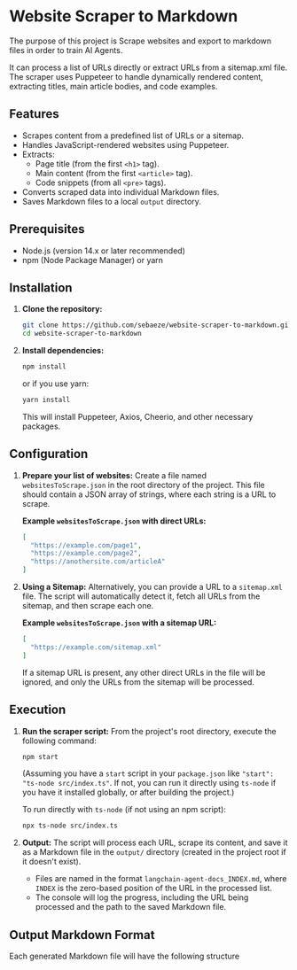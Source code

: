 # Website Scraper to Markdown

The purpose of this project is Scrape websites and export to markdown files in order to train AI Agents.

It can process a list of URLs directly or extract URLs from a sitemap.xml file. The scraper uses Puppeteer to handle dynamically rendered content, extracting titles, main article bodies, and code examples.

## Features

*   Scrapes content from a predefined list of URLs or a sitemap.
*   Handles JavaScript-rendered websites using Puppeteer.
*   Extracts:
    *   Page title (from the first `<h1>` tag).
    *   Main content (from the first `<article>` tag).
    *   Code snippets (from all `<pre>` tags).
*   Converts scraped data into individual Markdown files.
*   Saves Markdown files to a local `output` directory.

## Prerequisites

*   Node.js (version 14.x or later recommended)
*   npm (Node Package Manager) or yarn

## Installation

1.  **Clone the repository:**
    ```bash
    git clone https://github.com/sebaeze/website-scraper-to-markdown.git
    cd website-scraper-to-markdown
    ```

2.  **Install dependencies:**
    ```bash
    npm install
    ```
    or if you use yarn:
    ```bash
    yarn install
    ```
    This will install Puppeteer, Axios, Cheerio, and other necessary packages.

## Configuration

1.  **Prepare your list of websites:**
    Create a file named `websitesToScrape.json` in the root directory of the project. This file should contain a JSON array of strings, where each string is a URL to scrape.

    **Example `websitesToScrape.json` with direct URLs:**
    ```json
    [
      "https://example.com/page1",
      "https://example.com/page2",
      "https://anothersite.com/articleA"
    ]
    ```

2.  **Using a Sitemap:**
    Alternatively, you can provide a URL to a `sitemap.xml` file. The script will automatically detect it, fetch all URLs from the sitemap, and then scrape each one.

    **Example `websitesToScrape.json` with a sitemap URL:**
    ```json
    [
      "https://example.com/sitemap.xml"
    ]
    ```
    If a sitemap URL is present, any other direct URLs in the file will be ignored, and only the URLs from the sitemap will be processed.

## Execution

1.  **Run the scraper script:**
    From the project's root directory, execute the following command:
    ```bash
    npm start
    ```
    (Assuming you have a `start` script in your `package.json` like `"start": "ts-node src/index.ts"`. If not, you can run it directly using `ts-node` if you have it installed globally, or after building the project.)

    To run directly with `ts-node` (if not using an npm script):
    ```bash
    npx ts-node src/index.ts
    ```

2.  **Output:**
    The script will process each URL, scrape its content, and save it as a Markdown file in the `output/` directory (created in the project root if it doesn't exist).
    *   Files are named in the format `langchain-agent-docs_INDEX.md`, where `INDEX` is the zero-based position of the URL in the processed list.
    *   The console will log the progress, including the URL being processed and the path to the saved Markdown file.

## Output Markdown Format

Each generated Markdown file will have the following structure